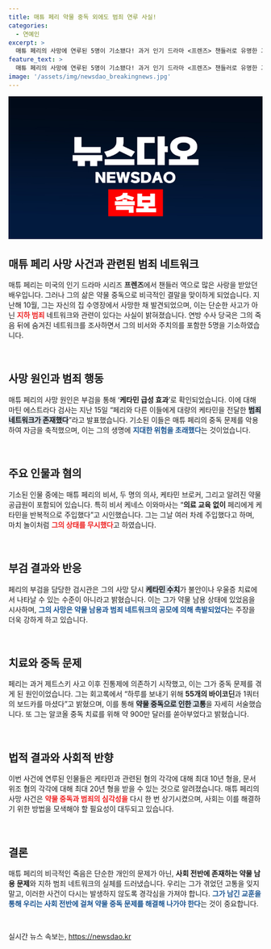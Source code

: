```yaml
---
title: 매튜 페리 약물 중독 외에도 범죄 연루 사실!
categories:
  - 연예인
excerpt: >
  매튜 페리의 사망에 연루된 5명이 기소됐다! 과거 인기 드라마 <프렌즈> 챈들러로 유명한 그가 약물 중독 문제로 숨진 배경에, 범죄 네트워크의 충격적인 진실이 드러났다.
feature_text: >
  매튜 페리의 사망에 연루된 5명이 기소됐다! 과거 인기 드라마 <프렌즈> 챈들러로 유명한 그가 약물 중독 문제로 숨진 배경에, 범죄 네트워크의 충격적인 진실이 드러났다.
image: '/assets/img/newsdao_breakingnews.jpg'
---
```


<p><img src="/assets/img/newsdao_breakingnews.jpg" alt="koreaapp 속보" /></p>

<h2 data-ke-size="size26">매튜 페리 사망 사건과 관련된 범죄 네트워크</h2>

<p data-ke-size="size16">매튜 페리는 미국의 인기 드라마 시리즈 <b>프렌즈</b>에서 챈들러 역으로 많은 사랑을 받았던 배우입니다. 그러나 그의 삶은 약물 중독으로 비극적인 결말을 맞이하게 되었습니다. 지난해 10월, 그는 자신의 집 수영장에서 사망한 채 발견되었으며, 이는 단순한 사고가 아닌 <b><span style="color: #ee2323;">지하 범죄</span></b> 네트워크와 관련이 있다는 사실이 밝혀졌습니다. 연방 수사 당국은 그의 죽음 뒤에 숨겨진 네트워크를 조사하면서 그의 비서와 주치의를 포함한 5명을 기소하였습니다.</p>

<p data-ke-size="size16">&nbsp;</p>

<h2 data-ke-size="size26">사망 원인과 범죄 행동</h2>

<p data-ke-size="size16">매튜 페리의 사망 원인은 부검을 통해 ‘<b>케타민 급성 효과</b>’로 확인되었습니다. 이에 대해 마틴 에스트라다 검사는 지난 15일 “페리와 다른 이들에게 대량의 케타민을 전달한 <b><span style="background-color: #21538527;">범죄 네트워크가 존재했다</span></b>”라고 발표했습니다. 기소된 이들은 매튜 페리의 중독 문제를 악용하여 자금을 축적했으며, 이는 그의 생명에 <b><span style="color: #1a5490;">지대한 위험을 초래했다</span></b>는 것이었습니다.</p>

<p data-ke-size="size16">&nbsp;</p>

<h2 data-ke-size="size26">주요 인물과 혐의</h2>

<p data-ke-size="size16">기소된 인물 중에는 매튜 페리의 비서, 두 명의 의사, 케타민 브로커, 그리고 알려진 약물 공급원이 포함되어 있습니다. 특히 비서 케네스 이와마사는 “<b>의료 교육 없이</b> 페리에게 케타민을 반복적으로 주입했다”고 시인했습니다. 그는 그날 여러 차례 주입했다고 하며, 마치 놀이처럼 <b><span style="color: #ee2323;">그의 상태를 무시했다</span></b>고 하였습니다.</p>

<p data-ke-size="size16">&nbsp;</p>

<h2 data-ke-size="size26">부검 결과와 반응</h2>

<p data-ke-size="size16">페리의 부검을 담당한 검시관은 그의 사망 당시 <b><span style="background-color: #21538527;">케타민 수치</span></b>가 불안이나 우울증 치료에서 나타날 수 있는 수준이 아니라고 밝혔습니다. 이는 그가 약물 남용 상태에 있었음을 시사하며, <b><span style="color: #1a5490;">그의 사망은 약물 남용과 범죄 네트워크의 공모에 의해 촉발되었다</span></b>는 주장을 더욱 강하게 하고 있습니다.</p>

<p data-ke-size="size16">&nbsp;</p>

<h2 data-ke-size="size26">치료와 중독 문제</h2>

<p data-ke-size="size16">페리는 과거 제트스키 사고 이후 진통제에 의존하기 시작했고, 이는 그가 중독 문제를 겪게 된 원인이었습니다. 그는 회고록에서 “하루를 보내기 위해 <b>55개의 바이코딘</b>과 1쿼터의 보드카를 마셨다”고 밝혔으며, 이를 통해 <b><span style="background-color: #21538527;">약물 중독으로 인한 고통</span></b>을 자세히 서술했습니다. 또 그는 알코올 중독 치료를 위해 약 900만 달러를 쏟아부었다고 밝혔습니다.</p>

<p data-ke-size="size16">&nbsp;</p>

<h2 data-ke-size="size26">법적 결과와 사회적 반향</h2>

<p data-ke-size="size16">이번 사건에 연루된 인물들은 케타민과 관련된 혐의 각각에 대해 최대 10년 형을, 문서 위조 혐의 각각에 대해 최대 20년 형을 받을 수 있는 것으로 알려졌습니다. 매튜 페리의 사망 사건은 <b><span style="color: #ee2323;">약물 중독과 범죄의 심각성을</span></b> 다시 한 번 상기시켰으며, 사회는 이를 해결하기 위한 방법을 모색해야 할 필요성이 대두되고 있습니다.</p>

<p data-ke-size="size16">&nbsp;</p>

<h2 data-ke-size="size26">결론</h2>

<p data-ke-size="size16">매튜 페리의 비극적인 죽음은 단순한 개인의 문제가 아닌, <b>사회 전반에 존재하는 약물 남용 문제</b>와 지하 범죄 네트워크의 실체를 드러냈습니다. 우리는 그가 겪었던 고통을 잊지 말고, 이러한 사건이 다시는 발생하지 않도록 경각심을 가져야 합니다. <b><span style="color: #1a5490;">그가 남긴 교훈을 통해 우리는 사회 전반에 걸쳐 약물 중독 문제를 해결해 나가야 한다</span></b>는 것이 중요합니다.</p>

<p data-ke-size="size16">&nbsp;</p>
실시간 뉴스 속보는, <a href="https://newsdao.kr" rel="dofollow">https://newsdao.kr</a>


